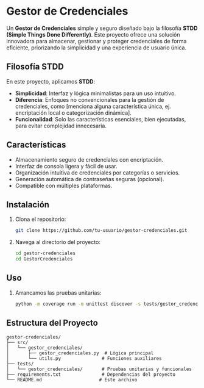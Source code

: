 # Gestor de Credenciales

Un **Gestor de Credenciales** simple y seguro diseñado bajo la filosofía **STDD (Simple Things Done Differently)**. Este proyecto ofrece una solución innovadora para almacenar, gestionar y proteger credenciales de forma eficiente, priorizando la simplicidad y una experiencia de usuario única.

## Filosofía STDD
En este proyecto, aplicamos **STDD**:
- **Simplicidad**: Interfaz y lógica minimalistas para un uso intuitivo.
- **Diferencia**: Enfoques no convencionales para la gestión de credenciales, como [menciona alguna característica única, ej. encriptación local o categorización dinámica].
- **Funcionalidad**: Solo las características esenciales, bien ejecutadas, para evitar complejidad innecesaria.

## Características
- Almacenamiento seguro de credenciales con encriptación.
- Interfaz de consola ligera y fácil de usar.
- Organización intuitiva de credenciales por categorías o servicios.
- Generación automática de contraseñas seguras (opcional).
- Compatible con múltiples plataformas.

## Instalación
1. Clona el repositorio:
   ```bash
   git clone https://github.com/tu-usuario/gestor-credenciales.git
   ```
2. Navega al directorio del proyecto:
   ```bash
   cd gestor-credenciales
   cd GestorCredenciales
   ```

## Uso
1. Arrancamos las pruebas unitarias:
   ```bash
   python -m coverage run -m unittest discover -s tests/gestor_credenciales -p "test_*.py"
   ```

## Estructura del Proyecto
```
gestor-credenciales/
├── src/
│   └── gestor_credenciales/
│       ├── gestor_credenciales.py  # Lógica principal
│       └── utils.py               # Funciones auxiliares
├── tests/
│   └── gestor_credenciales/       # Pruebas unitarias y funcionales
├── requirements.txt               # Dependencias del proyecto
└── README.md                     # Este archivo
```
